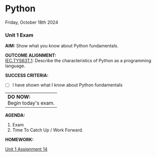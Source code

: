 # Python
Friday, October 18th 2024

### Unit 1 Exam

**AIM:** Show what you know about Python fundamentals.

**OUTCOME ALIGNMENT:**
<br><ins>IEC.TYS63T.1</ins>: Describe the characteristics of Python as a programming language.

**SUCCESS CRITERIA:**
- [ ] I have shown what I know about Python fundamentals

<table>
  <tr>
    <td><b>DO NOW:</b><br>Begin today's exam.
  </tr>
</table>

**AGENDA:**

1. Exam
2. Time To Catch Up / Work Forward.

**HOMEWORK:** 

[Unit 1 Assignment 14](https://github.com/MrJSwotinsky/Python/blob/main/Unit_1_Revisiting_Python_Programming_Fundamentals/Daily_Assignments/14_Due_Mon_Oct_21_U1_Exam_Reflection.md)
